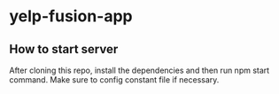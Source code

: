 # yelp-fusion-app

## How to start server
After cloning this repo, install the dependencies and then run npm start command. Make sure to config constant file if necessary.